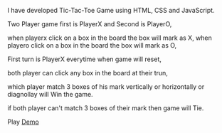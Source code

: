 I have developed Tic-Tac-Toe Game using HTML, CSS and JavaScript.

Two Player game first is PlayerX and Second is PlayerO,

when playerx click on a box in the board the box will mark as X, when playero click on a box in the board the box will mark as O,

First turn is PlayerX everytime when game will reset,

both player can click any box in the board at their trun,

which player match 3 boxes of his mark vertically or horizontally or diagnollay will Win the game.

if both player can't match 3 boxes of their mark then game will Tie.

Play [Demo](https://er-md-arfat.github.io/Tic-Tac-Toe-Game/)
